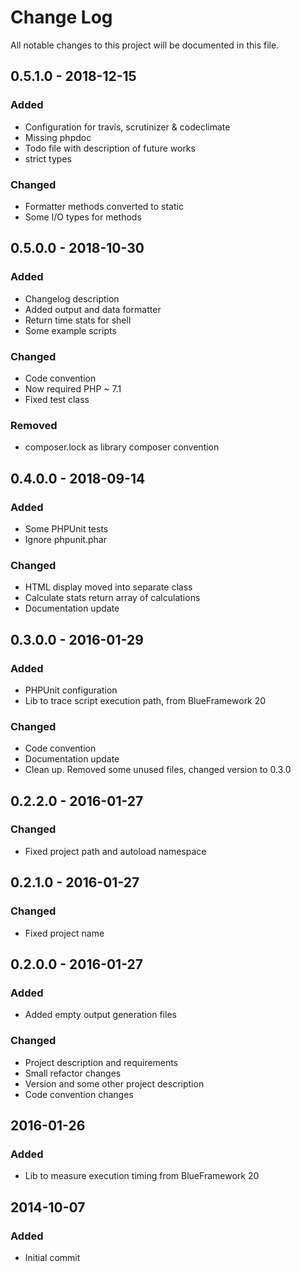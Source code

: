 # Change Log
All notable changes to this project will be documented in this file.

## 0.5.1.0 - 2018-12-15
### Added
* Configuration for travis, scrutinizer & codeclimate
* Missing phpdoc
* Todo file with description of future works
* strict types
### Changed
* Formatter methods converted to static
* Some I/O types for methods

## 0.5.0.0 - 2018-10-30
### Added
* Changelog description
* Added output and data formatter
* Return time stats for shell
* Some example scripts
### Changed
* Code convention
* Now required PHP ~ 7.1
* Fixed test class
### Removed
* composer.lock as library composer convention

## 0.4.0.0 - 2018-09-14
### Added
* Some PHPUnit tests
* Ignore phpunit.phar
### Changed
* HTML display moved into separate class
* Calculate stats return array of calculations
* Documentation update

## 0.3.0.0 - 2016-01-29
### Added
* PHPUnit configuration
* Lib to trace script execution path, from BlueFramework 20
### Changed
* Code convention
* Documentation update
* Clean up. Removed some unused files, changed version to 0.3.0

## 0.2.2.0 - 2016-01-27
### Changed
* Fixed project path and autoload namespace

## 0.2.1.0 - 2016-01-27
### Changed
* Fixed project name

## 0.2.0.0 - 2016-01-27
### Added
* Added empty output generation files
### Changed
* Project description and requirements
* Small refactor changes
* Version and some other project description
* Code convention changes

## 2016-01-26
### Added
* Lib to measure execution timing from BlueFramework 20

## 2014-10-07
### Added
* Initial commit
